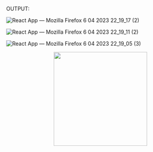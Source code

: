 OUTPUT:

 ![React App — Mozilla Firefox 6 04 2023 22_19_17 (2)](https://user-images.githubusercontent.com/81915186/230475674-5b3cbd89-af67-4198-9b22-a7cda23cef12.png)
 
 ![React App — Mozilla Firefox 6 04 2023 22_19_11 (2)](https://user-images.githubusercontent.com/81915186/230475912-4c41cdcc-a65e-4646-8d48-06c8f3fd1476.png)
 
 ![React App — Mozilla Firefox 6 04 2023 22_19_05 (3)](https://user-images.githubusercontent.com/81915186/230476080-680ee376-6b48-48f3-8874-386f2cfa0dd3.png)
 
 <p align="center">
  <img width="250" height="250" src="https://www.yazilimturkiye.com/wp-content/uploads/2021/06/yenilogo.jpg">
</p>


